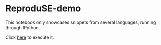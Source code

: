 # ReproduSE-demo

This notebook only showcases snippets from several languages, running through IPython.

Click [here](https://reproduse.diverse-team.fr/artifact/demo/) to execute it.
